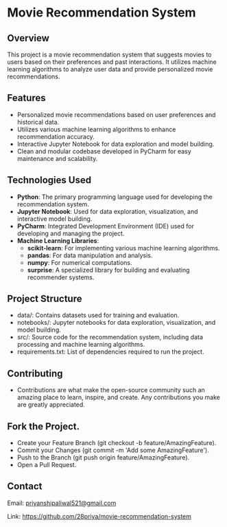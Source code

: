 # Movie Recommendation System

## Overview

This project is a movie recommendation system that suggests movies to users based on their preferences and past interactions. It utilizes machine learning algorithms to analyze user data and provide personalized movie recommendations.

## Features

- Personalized movie recommendations based on user preferences and historical data.
- Utilizes various machine learning algorithms to enhance recommendation accuracy.
- Interactive Jupyter Notebook for data exploration and model building.
- Clean and modular codebase developed in PyCharm for easy maintenance and scalability.


## Technologies Used

- **Python**: The primary programming language used for developing the recommendation system.
- **Jupyter Notebook**: Used for data exploration, visualization, and interactive model building.
- **PyCharm**: Integrated Development Environment (IDE) used for developing and managing the project.
- **Machine Learning Libraries**:
  - **scikit-learn**: For implementing various machine learning algorithms.
  - **pandas**: For data manipulation and analysis.
  - **numpy**: For numerical computations.
  - **surprise**: A specialized library for building and evaluating recommender systems.


## Project Structure
- data/: Contains datasets used for training and evaluation.
- notebooks/: Jupyter notebooks for data exploration, visualization, and model building.
- src/: Source code for the recommendation system, including data processing and machine learning algorithms.
- requirements.txt: List of dependencies required to run the project.

## Contributing
- Contributions are what make the open-source community such an amazing place to learn, inspire, and create. Any contributions you make are greatly appreciated.

## Fork the Project.
- Create your Feature Branch (git checkout -b feature/AmazingFeature).
- Commit your Changes (git commit -m 'Add some AmazingFeature').
- Push to the Branch (git push origin feature/AmazingFeature).
- Open a Pull Request.

 ## Contact

Email:        priyanshipaliwal521@gmail.com 

Link:    https://github.com/28priya/movie-recommendation-system
